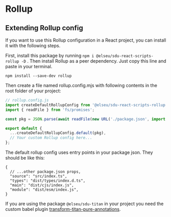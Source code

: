 # Rollup

## Extending Rollup config

If you want to use this Rollup configuration in a React project, you can install it with the following steps.

First, install this package by running `npm i @elseu/sdu-react-scripts-rollup -D` .
Then install Rollup as a peer dependency. Just copy this line and paste in your terminal.

```
npm install --save-dev rollup
```

Then create a file named rollup.config.mjs with following contents in the root folder of your project:

```javascript
// rollup.config.js
import createDefaultRollupConfig from '@elseu/sdu-react-scripts-rollup';
import { readFile } from 'fs/promises';

const pkg = JSON.parse(await readFile(new URL('./package.json', import.meta.url)));

export default {
  ...createDefaultRollupConfig.default(pkg),
  // Your custom Rollup config here...
};
```

The default rollup config uses entry points in your package json. They should be like this:

```
{
  // ...other package.json props,
  "source": "src/index.ts",
  "types": "dist/types/index.d.ts",
  "main": "dist/cjs/index.js",
  "module": "dist/esm/index.js",
}
```

If you are using the package `@elseu/sdu-titan` in your project you need the custom babel plugin [transform-titan-pure-annotations](../../plugins/babel/README.md).
